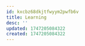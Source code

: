 ```yaml
---
id: kxcbz68dkjtfwyym2pwfb6v
title: Learning
desc: ''
updated: 1747205084322
created: 1747205084322
---
```

